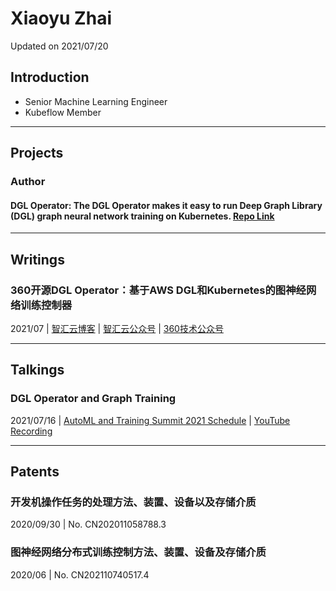 # Xiaoyu Zhai

Updated on 2021/07/20

## Introduction

- Senior Machine Learning Engineer
- Kubeflow Member

----
## Projects

### Author

#### DGL Operator: The DGL Operator makes it easy to run Deep Graph Library (DGL) graph neural network training on Kubernetes. [Repo Link](https://github.com/Qihoo360/dgl-operator)

----
## Writings

### 360开源DGL Operator：基于AWS DGL和Kubernetes的图神经网络训练控制器

2021/07 | [智汇云博客](https://zyun.360.cn/blog/?p=987) | [智汇云公众号](https://mp.weixin.qq.com/s/dZQErgk0BP_usTQON3I5Uw) | [360技术公众号](https://mp.weixin.qq.com/s/3C4EUPud1Z_GVQcwH4kCiA)

----
## Talkings

### DGL Operator and Graph Training
2021/07/16 | [AutoML and Training Summit 2021 Schedule](https://docs.google.com/document/d/1vGluSPHmAqEr8k9Dmm82RcQ-MVnqbYYSfnjMGB-aPuo/edit) | [YouTube Recording]() 

----
## Patents

### 开发机操作任务的处理方法、装置、设备以及存储介质

2020/09/30 | No. CN202011058788.3

### 图神经网络分布式训练控制方法、装置、设备及存储介质

2020/06 | No. CN202110740517.4